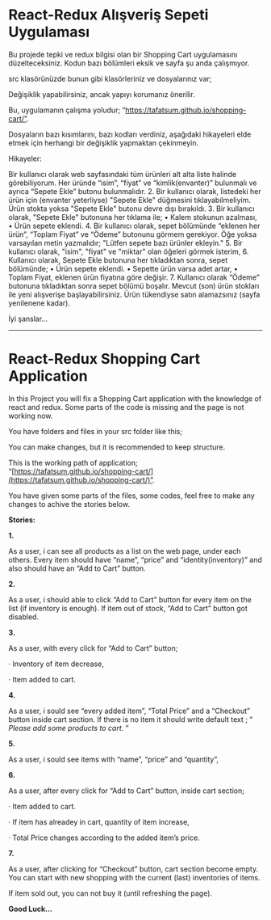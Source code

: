 # React-Redux Alışveriş Sepeti Uygulaması

Bu projede tepki ve redux bilgisi olan bir Shopping Cart uygulamasını düzelteceksiniz. Kodun bazı bölümleri eksik ve sayfa şu anda çalışmıyor.

src klasörünüzde bunun gibi klasörleriniz ve dosyalarınız var;

Değişiklik yapabilirsiniz, ancak yapıyı korumanız önerilir.

Bu, uygulamanın çalışma yoludur; “https://tafatsum.github.io/shopping-cart/”.

Dosyaların bazı kısımlarını, bazı kodları verdiniz, aşağıdaki hikayeleri elde etmek için herhangi bir değişiklik yapmaktan çekinmeyin.

Hikayeler:

Bir kullanıcı olarak web sayfasındaki tüm ürünleri alt alta liste halinde görebiliyorum. Her üründe “isim”, “fiyat” ve “kimlik(envanter)” bulunmalı ve ayrıca “Sepete Ekle” butonu bulunmalıdır.
2.
Bir kullanıcı olarak, listedeki her ürün için (envanter yeterliyse) "Sepete Ekle" düğmesini tıklayabilmeliyim. Ürün stokta yoksa "Sepete Ekle" butonu devre dışı bırakıldı.
3.
Bir kullanıcı olarak, "Sepete Ekle" butonuna her tıklama ile;
• Kalem stokunun azalması,
• Ürün sepete eklendi.
4.
Bir kullanıcı olarak, sepet bölümünde “eklenen her ürün”, “Toplam Fiyat” ve “Ödeme” butonunu görmem gerekiyor. Öğe yoksa varsayılan metin yazmalıdır; "Lütfen sepete bazı ürünler ekleyin."
5.
Bir kullanıcı olarak, "isim", "fiyat" ve "miktar" olan öğeleri görmek isterim,
6.
Kullanıcı olarak, Sepete Ekle butonuna her tıkladıktan sonra, sepet bölümünde;
• Ürün sepete eklendi.
• Sepette ürün varsa adet artar,
• Toplam Fiyat, eklenen ürün fiyatına göre değişir.
7.
Kullanıcı olarak “Ödeme” butonuna tıkladıktan sonra sepet bölümü boşalır. Mevcut (son) ürün stokları ile yeni alışverişe başlayabilirsiniz.
Ürün tükendiyse satın alamazsınız (sayfa yenilenene kadar).

İyi şanslar…

---

# React-Redux Shopping Cart Application

In this Project you will fix a Shopping Cart application with the knowledge of react and redux.
Some parts of the code is missing and the page is not working now.

You have folders and files in your src folder like this;

You can make changes, but it is recommended to keep structure.

This is the working path of application; “[https://tafatsum.github.io/shopping-cart/](https://tafatsum.github.io/shopping-cart/)”.

You have given some parts of the files, some codes, feel free to make any changes to achive the
stories below.

**Stories:**

**1.**

As a user, i can see all products as a list on the web page, under each others. Every item
should have “name”, “price” and “identity(inventory)” and also should have an “Add
to Cart” button.

**2.**

As a user, i should able to click “Add to Cart” button for every item on the list (if
inventory is enough). If item out of stock, “Add to Cart” button got disabled.

**3.**

As a user, with every click for “Add to Cart” button;

·
Inventory of item decrease,

·
Item added to cart.

**4.**

As a user, i sould see “every added item”, “Total Price” and a “Checkout” button inside cart
section. If there is no item it should write default text ; “ *Please add some products to cart.* ”

**5.**

As a user, i sould see items with “name”, “price” and “quantity”,

**6.**

As a user, after every click for “Add to Cart” button, inside cart section;

·
Item added to cart.

·
If item has alreadey in cart, quantity of item increase,

·
Total Price changes according to the added item’s price.

**7.**

As a user, after clicking for “Checkout” button, cart section become empty. You can start with new
shopping with the current (last) inventories of items.

If item sold out, you can not buy it (until refreshing the page).

**Good Luck…**
